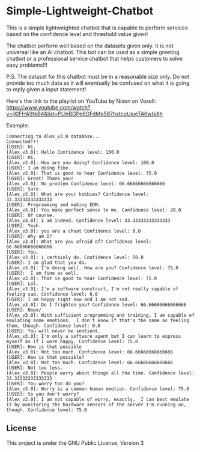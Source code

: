 # Simple-Lightweight-Chatbot
This is a simple lightweighted chatbot that is capable to perform services based on the confidence level and threshold value given!

The chatbot perform well based on the datasets given only. It is not universal like an AI chatbot. This bot can be used as a simple greeting chatbot or a professiocal service chatbot that helps customers to solve easy problems!!!

P.S. The dataset for this chatbot must be in a reasonable size only. Do not provide too much data as it will eventually be confused on what it is going to reply given a input statement!

Here's the link to the playlist on YouTube by Nixon on Voxell:
https://www.youtube.com/watch?v=jXlFHA9tkB4&list=PLlnBGPe6GFdMp587hstcuUjueTA6wIsXh

Example:
```
Connecting to Alex_v3.0 database...
Connected!!!
[USER]: Hi.
[Alex_v3.0]: Hello Confidence level: 100.0
[USER]: Hi.
[Alex_v3.0]: How are you doing? Confidence level: 100.0
[USER]: I am doing fine.
[Alex_v3.0]: That is good to hear Confidence level: 75.0
[USER]: Great! Thank you!
[Alex_v3.0]: No problem Confidence level: 66.66666666666666
[USER]: Sure.
[Alex_v3.0]: What are your hobbies? Confidence level: 33.33333333333333
[USER]: Programming and making EDM.
[Alex_v3.0]: You make perfect sense to me. Confidence level: 20.0
[USER]: Of course.
[Alex_v3.0]: I am indeed. Confidence level: 33.33333333333333
[USER]: Yeah.
[Alex_v3.0]: you are a cheat Confidence level: 0.0
[USER]: Why am I?
[Alex_v3.0]: What are you afraid of? Confidence level: 66.66666666666666
[USER]: You.
[Alex_v3.0]: i certainly do. Confidence level: 50.0
[USER]: I am glad that you do.
[Alex_v3.0]: I'm doing well. How are you? Confidence level: 75.0
[USER]:  I am fine as well.
[Alex_v3.0]: That is good to hear Confidence level: 75.0
[USER]: Lol.
[Alex_v3.0]: I'm a software construct, I'm not really capable of feeling sad. Confidence level: 0.0
[USER]: I am happy right now and I am not sad.
[Alex_v3.0]: Do I frighten you? Confidence level: 66.66666666666666
[USER]: Nope/
[Alex_v3.0]: With sufficient programming and training, I am capable of emulating some emotions.  I don't know if that's the same as feeling them, though. Confidence level: 0.0
[USER]: You will never be sentient.
[Alex_v3.0]: I'm only a software agent but I can learn to express myself as if I were happy. Confidence level: 75.0
[USER]: How is that possible
[Alex_v3.0]: Not too much. Confidence level: 66.66666666666666
[USER]: How is that possible?
[Alex_v3.0]: Not too much. Confidence level: 66.66666666666666
[USER]: Not too less.
[Alex_v3.0]: People worry about things all the time. Confidence level: 33.33333333333333
[USER]: You worry too do you?
[Alex_v3.0]: Worry is a common human emotion. Confidence level: 75.0
[USER]: So you don't worry?
[Alex_v3.0]: I am not capable of worry, exactly.  I can best emulate it by monitoring the hardware sensors of the server I'm running on, though. Confidence level: 75.0
```

License
---
This project is under the GNU Public License, Version 3
